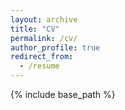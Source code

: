 ```yaml
---
layout: archive
title: "CV"
permalink: /cv/
author_profile: true
redirect_from:
  - /resume
---
```


{% include base_path %}



  
